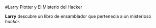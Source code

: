 #Larry Plotter y El Misterio del Hacker

**Larry** descubre un libro de ensamblador que pertenecia a un
misterioso *hacker*.
